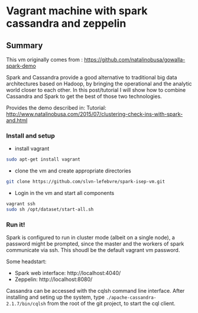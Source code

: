 # Vagrant machine with spark cassandra and zeppelin

## Summary

This vm originally comes from :  https://github.com/natalinobusa/gowalla-spark-demo

Spark and Cassandra provide a good alternative to traditional big data architectures based on Hadoop, by bringing the operational and the analytic world closer to each other. In this post/tutorial I will show how to combine Cassandra and Spark to get the best of those two technologies.

Provides the demo described in:
Tutorial: http://www.natalinobusa.com/2015/07/clustering-check-ins-with-spark-and.html

### Install and setup

- install vagrant

```sh
sudo apt-get install vagrant
```

- clone the vm and create appropriate directories

```sh
git clone https://github.com/slvn-lefebvre/spark-isep-vm.git
```
- Login in the vm and start all components

```sh
vagrant ssh
sudo sh /opt/dataset/start-all.sh
```

### Run it!

Spark is configured to run in cluster mode (albeit on a single node), a password might be prompted, since the master and the workers of spark communicate via ssh. This shoudl be the default vagrant vm password.

Some headstart:
- Spark web interface: http://localhost:4040/
- Zeppelin: http://localhost:8080/

Cassandra can be accessed with the cqlsh command line interface. After installing and seting up the system, type `./apache-cassandra-2.1.7/bin/cqlsh` from the root of the git project, to start the cql client.
